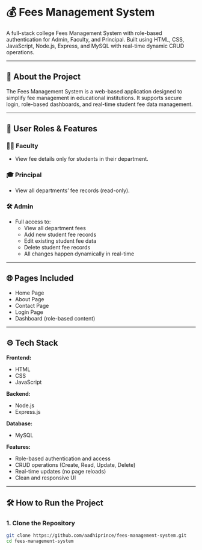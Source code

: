 # 💰 Fees Management System

A full-stack college Fees Management System with role-based authentication for Admin, Faculty, and Principal. Built using HTML, CSS, JavaScript, Node.js, Express, and MySQL with real-time dynamic CRUD operations.

---

## 📌 About the Project

The Fees Management System is a web-based application designed to simplify fee management in educational institutions. It supports secure login, role-based dashboards, and real-time student fee data management.

---

## 👥 User Roles & Features

### 🧑‍🏫 Faculty
- View fee details only for students in their department.

### 🎓 Principal
- View all departments’ fee records (read-only).

### 🛠️ Admin
- Full access to:
  - View all department fees
  - Add new student fee records
  - Edit existing student fee data
  - Delete student fee records
  - All changes happen dynamically in real-time

---

## 🌐 Pages Included
- Home Page
- About Page
- Contact Page
- Login Page
- Dashboard (role-based content)

---

## ⚙️ Tech Stack

**Frontend:**
- HTML
- CSS
- JavaScript

**Backend:**
- Node.js
- Express.js

**Database:**
- MySQL

**Features:**
- Role-based authentication and access
- CRUD operations (Create, Read, Update, Delete)
- Real-time updates (no page reloads)
- Clean and responsive UI

---

## 🛠️ How to Run the Project

### 1. Clone the Repository
```bash
git clone https://github.com/aadhiprince/fees-management-system.git
cd fees-management-system
